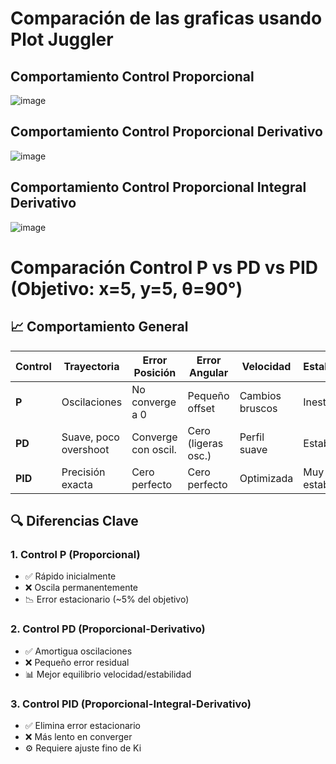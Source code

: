 # Comparación de las graficas usando Plot Juggler
## Comportamiento Control Proporcional
![image](https://github.com/user-attachments/assets/67cdb848-0da4-4c5b-834a-b5f4afaff2f9)




## Comportamiento Control Proporcional Derivativo
![image](https://github.com/user-attachments/assets/57dcf560-3ad7-4aeb-8644-ebb36fb1a1f7)



## Comportamiento Control Proporcional Integral Derivativo
![image](https://github.com/user-attachments/assets/ffffdd2b-f6ec-47c4-aaef-61c8bccc5ae9)

# Comparación Control P vs PD vs PID (Objetivo: x=5, y=5, θ=90°)

## 📈 Comportamiento General

| Control | Trayectoria          | Error Posición       | Error Angular    | Velocidad         | Estabilidad       |
|---------|----------------------|----------------------|------------------|-------------------|-------------------|
| **P**   | Oscilaciones         | No converge a 0      | Pequeño offset   | Cambios bruscos   | Inestable         |
| **PD**  | Suave, poco overshoot| Converge con oscil.  | Cero (ligeras osc.) | Perfil suave     | Estable           |
| **PID** | Precisión exacta     | Cero perfecto        | Cero perfecto    | Optimizada        | Muy estable       |

## 🔍 Diferencias Clave

### 1. **Control P (Proporcional)**
- ✅ Rápido inicialmente  
- ❌ Oscila permanentemente  
- 📉 Error estacionario (~5% del objetivo)

### 2. **Control PD (Proporcional-Derivativo)**
- ✅ Amortigua oscilaciones  
- ❌ Pequeño error residual  
- 📊 Mejor equilibrio velocidad/estabilidad

### 3. **Control PID (Proporcional-Integral-Derivativo)**
- ✅ Elimina error estacionario  
- ❌ Más lento en converger  
- ⚙️ Requiere ajuste fino de Ki


